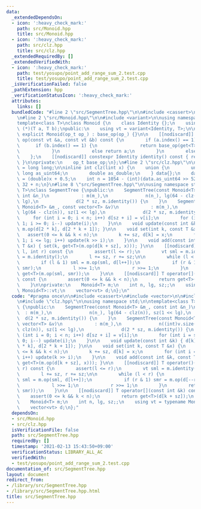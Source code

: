 ```yaml
---
data:
  _extendedDependsOn:
  - icon: ':heavy_check_mark:'
    path: src/Monoid.hpp
    title: src/Monoid.hpp
  - icon: ':heavy_check_mark:'
    path: src/clz.hpp
    title: src/clz.hpp
  _extendedRequiredBy: []
  _extendedVerifiedWith:
  - icon: ':heavy_check_mark:'
    path: test/yosupo/point_add_range_sum_2.test.cpp
    title: test/yosupo/point_add_range_sum_2.test.cpp
  _isVerificationFailed: false
  _pathExtension: hpp
  _verificationStatusIcon: ':heavy_check_mark:'
  attributes:
    links: []
  bundledCode: "#line 2 \"src/SegmentTree.hpp\"\n\n#include <cassert>\n#include <vector>\n\
    \n#line 2 \"src/Monoid.hpp\"\n\n#include <variant>\n\nusing namespace std;\n\n\
    template<class T>\nclass Monoid {\n    class Identity {};\n    using op_t = T\
    \ (*)(T a, T b);\npublic:\n    using vt = variant<Identity, T>;\n\n    constexpr\
    \ explicit Monoid(op_t op_) : base_op(op_) {}\n\n    [[nodiscard]] constexpr vt\
    \ op(const vt &a, const vt &b) const {\n        if (a.index() == 1) {\n      \
    \      if (b.index() == 1) {\n                return base_op(get<T>(a), get<T>(b));\n\
    \            }\n            else return a;\n        }\n        else return b;\n\
    \    };\n    [[nodiscard]] constexpr Identity identity() const { return Identity{};\
    \ }\n\nprivate:\n    op_t base_op;\n};\n#line 2 \"src/clz.hpp\"\n\nusing lint\
    \ = long long;\n\ninline int clz(lint x) {\n    union {\n        unsigned long\
    \ long as_uint64;\n        double as_double;\n    } data{};\n    data.as_double\
    \ = (double)x + 0.5;\n    int n = 1054 - (int)(data.as_uint64 >> 52);\n    return\
    \ 32 + n;\n}\n#line 8 \"src/SegmentTree.hpp\"\n\nusing namespace std;\n\ntemplate<class\
    \ T>\nclass SegmentTree {\npublic:\n    SegmentTree(const Monoid<T> &m_, const\
    \ int &n_)\n            : m(m_),\n              n(n_), lg(64 - clz(n)), sz(1 <<\
    \ lg),\n              d(2 * sz, m.identity()) {\n    }\n    SegmentTree(const\
    \ Monoid<T> &m_, const vector<T> &v)\n            : m(m_),\n              n((int)v.size()),\
    \ lg(64 - clz(n)), sz(1 << lg),\n              d(2 * sz, m.identity()) {\n   \
    \     for (int i = 0; i < n; i++) d[sz + i] = v[i];\n        for (int i = sz -\
    \ 1; i >= 0; i--) update(i);\n    }\n\n    void update(const int &k) { d[k] =\
    \ m.op(d[2 * k], d[2 * k + 1]); }\n\n    void set(int k, const T &x) {\n     \
    \   assert(0 <= k && k < n);\n        k += sz, d[k] = x;\n        for (int i =\
    \ 1; i <= lg; i++) update(k >> i);\n    }\n\n    void add(const int &k, const\
    \ T &x) { set(k, get<T>(m.op(d[k + sz], x))); }\n\n    [[nodiscard]] T operator()(int\
    \ l, int r) const {\n        assert(l <= r);\n        vt sml = m.identity(), smr\
    \ = m.identity();\n        l += sz, r += sz;\n\n        while (l < r) {\n    \
    \        if (l & 1) sml = m.op(sml, d[l++]);\n            if (r & 1) smr = m.op(d[--r],\
    \ smr);\n            l >>= 1;\n            r >>= 1;\n        }\n        return\
    \ get<T>(m.op(sml, smr));\n    }\n\n    [[nodiscard]] T operator[](const int &k)\
    \ const {\n        assert(0 <= k && k < n);\n        return get<T>(d[k + sz]);\n\
    \    }\n\nprivate:\n    Monoid<T> m;\n    int n, lg, sz;;\n    using vt = typename\
    \ Monoid<T>::vt;\n    vector<vt> d;\n};\n"
  code: "#pragma once\n\n#include <cassert>\n#include <vector>\n\n#include \"Monoid.hpp\"\
    \n#include \"clz.hpp\"\n\nusing namespace std;\n\ntemplate<class T>\nclass SegmentTree\
    \ {\npublic:\n    SegmentTree(const Monoid<T> &m_, const int &n_)\n          \
    \  : m(m_),\n              n(n_), lg(64 - clz(n)), sz(1 << lg),\n            \
    \  d(2 * sz, m.identity()) {\n    }\n    SegmentTree(const Monoid<T> &m_, const\
    \ vector<T> &v)\n            : m(m_),\n              n((int)v.size()), lg(64 -\
    \ clz(n)), sz(1 << lg),\n              d(2 * sz, m.identity()) {\n        for\
    \ (int i = 0; i < n; i++) d[sz + i] = v[i];\n        for (int i = sz - 1; i >=\
    \ 0; i--) update(i);\n    }\n\n    void update(const int &k) { d[k] = m.op(d[2\
    \ * k], d[2 * k + 1]); }\n\n    void set(int k, const T &x) {\n        assert(0\
    \ <= k && k < n);\n        k += sz, d[k] = x;\n        for (int i = 1; i <= lg;\
    \ i++) update(k >> i);\n    }\n\n    void add(const int &k, const T &x) { set(k,\
    \ get<T>(m.op(d[k + sz], x))); }\n\n    [[nodiscard]] T operator()(int l, int\
    \ r) const {\n        assert(l <= r);\n        vt sml = m.identity(), smr = m.identity();\n\
    \        l += sz, r += sz;\n\n        while (l < r) {\n            if (l & 1)\
    \ sml = m.op(sml, d[l++]);\n            if (r & 1) smr = m.op(d[--r], smr);\n\
    \            l >>= 1;\n            r >>= 1;\n        }\n        return get<T>(m.op(sml,\
    \ smr));\n    }\n\n    [[nodiscard]] T operator[](const int &k) const {\n    \
    \    assert(0 <= k && k < n);\n        return get<T>(d[k + sz]);\n    }\n\nprivate:\n\
    \    Monoid<T> m;\n    int n, lg, sz;;\n    using vt = typename Monoid<T>::vt;\n\
    \    vector<vt> d;\n};"
  dependsOn:
  - src/Monoid.hpp
  - src/clz.hpp
  isVerificationFile: false
  path: src/SegmentTree.hpp
  requiredBy: []
  timestamp: '2021-02-13 15:43:50+09:00'
  verificationStatus: LIBRARY_ALL_AC
  verifiedWith:
  - test/yosupo/point_add_range_sum_2.test.cpp
documentation_of: src/SegmentTree.hpp
layout: document
redirect_from:
- /library/src/SegmentTree.hpp
- /library/src/SegmentTree.hpp.html
title: src/SegmentTree.hpp
---
```

